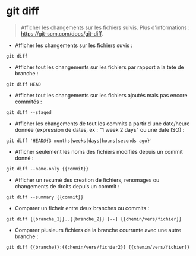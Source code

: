 # git diff

> Afficher les changements sur les fichiers suivis.
> Plus d'informations : <https://git-scm.com/docs/git-diff>.

- Afficher les changements sur les fichiers suvis :

`git diff`

- Afficher tout les changements sur les fichiers par rapport a la téte de branche :

`git diff HEAD`

- Afficher tout les changements sur les fichiers ajoutés mais pas encore commités :

`git diff --staged`

- Afficher les changements de tout les commits a partir d une date/heure donnée (expression de dates, ex : "1 week 2 days" ou une date ISO) :

`git diff 'HEAD@{3 months|weeks|days|hours|seconds ago}'`

- Afficher seulement les noms des fichiers modifiés depuis un commit donné :

`git diff --name-only {{commit}}`

- Afficher un resumé des creation de fichiers, renomages ou changements de droits depuis un commit :

`git diff --summary {{commit}}`

- Comparer un ficheir entre deux branches ou commits :

`git diff {{branche_1}}..{{branche_2}} [--] {{chemin/vers/fichier}}`

- Comparer plusieurs fichiers de la branche courrante avec une autre branche :

`git diff {{branche}}:{{chemin/vers/fichier2}} {{chemin/vers/fichier}}`
